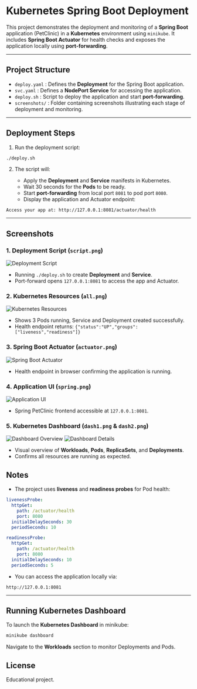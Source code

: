
# Kubernetes Spring Boot Deployment

This project demonstrates the deployment and monitoring of a **Spring Boot** application (PetClinic) in a **Kubernetes** environment using `minikube`. It includes **Spring Boot Actuator** for health checks and exposes the application locally using **port-forwarding**.

---

## Project Structure

- `deploy.yaml` : Defines the **Deployment** for the Spring Boot application.
- `svc.yaml` : Defines a **NodePort Service** for accessing the application.
- `deploy.sh` : Script to deploy the application and start **port-forwarding**.
- `screenshots/` : Folder containing screenshots illustrating each stage of deployment and monitoring.

---

## Deployment Steps

1. Run the deployment script:

```bash
./deploy.sh
````

2. The script will:

   * Apply the **Deployment** and **Service** manifests in Kubernetes.
   * Wait 30 seconds for the **Pods** to be ready.
   * Start **port-forwarding** from local port `8081` to pod port `8080`.
   * Display the application and Actuator endpoint:

```
Access your app at: http://127.0.0.1:8081/actuator/health
```

---

## Screenshots

### 1. Deployment Script (`script.png`)
![Deployment Script](screenshots/script.png)
* Running `./deploy.sh` to create **Deployment** and **Service**.
* Port-forward opens `127.0.0.1:8081` to access the app and Actuator.

### 2. Kubernetes Resources (`all.png`)
![Kubernetes Resources](screenshots/all.png)
* Shows 3 Pods running, Service and Deployment created successfully.
* Health endpoint returns: `{"status":"UP","groups":["liveness","readiness"]}`

### 3. Spring Boot Actuator (`actuator.png`)
![Spring Boot Actuator](screenshots/actuator.png)
* Health endpoint in browser confirming the application is running.

### 4. Application UI (`spring.png`)
![Application UI](screenshots/spring.png)
* Spring PetClinic frontend accessible at `127.0.0.1:8081`.

### 5. Kubernetes Dashboard (`dash1.png` & `dash2.png`)
![Dashboard Overview](screenshots/dash1.png)
![Dashboard Details](screenshots/dash2.png)
* Visual overview of **Workloads**, **Pods**, **ReplicaSets**, and **Deployments**.
* Confirms all resources are running as expected.

## Notes

* The project uses **liveness** and **readiness probes** for Pod health:

```yaml
livenessProbe:
  httpGet:
    path: /actuator/health
    port: 8080
  initialDelaySeconds: 30
  periodSeconds: 10

readinessProbe:
  httpGet:
    path: /actuator/health
    port: 8080
  initialDelaySeconds: 10
  periodSeconds: 5
```

* You can access the application locally via:

```
http://127.0.0.1:8081
```

---

## Running Kubernetes Dashboard

To launch the **Kubernetes Dashboard** in minikube:

```bash
minikube dashboard
```

Navigate to the **Workloads** section to monitor Deployments and Pods.

## License

Educational project.

